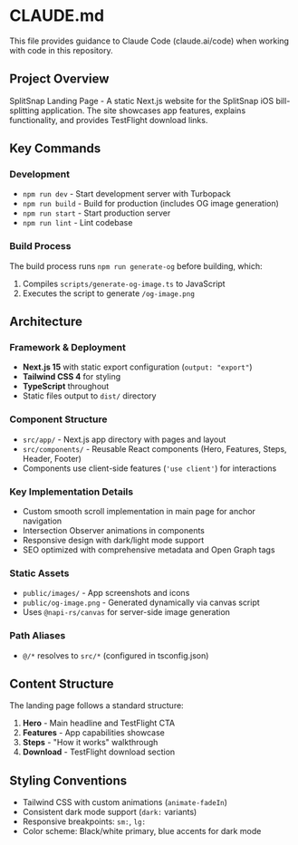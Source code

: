 # CLAUDE.md

This file provides guidance to Claude Code (claude.ai/code) when working with code in this repository.

## Project Overview

SplitSnap Landing Page - A static Next.js website for the SplitSnap iOS bill-splitting application. The site showcases app features, explains functionality, and provides TestFlight download links.

## Key Commands

### Development
- `npm run dev` - Start development server with Turbopack
- `npm run build` - Build for production (includes OG image generation)
- `npm run start` - Start production server
- `npm run lint` - Lint codebase

### Build Process
The build process runs `npm run generate-og` before building, which:
1. Compiles `scripts/generate-og-image.ts` to JavaScript
2. Executes the script to generate `/og-image.png`

## Architecture

### Framework & Deployment
- **Next.js 15** with static export configuration (`output: "export"`)
- **Tailwind CSS 4** for styling
- **TypeScript** throughout
- Static files output to `dist/` directory

### Component Structure
- `src/app/` - Next.js app directory with pages and layout
- `src/components/` - Reusable React components (Hero, Features, Steps, Header, Footer)
- Components use client-side features (`'use client'`) for interactions

### Key Implementation Details
- Custom smooth scroll implementation in main page for anchor navigation
- Intersection Observer animations in components
- Responsive design with dark/light mode support
- SEO optimized with comprehensive metadata and Open Graph tags

### Static Assets
- `public/images/` - App screenshots and icons
- `public/og-image.png` - Generated dynamically via canvas script
- Uses `@napi-rs/canvas` for server-side image generation

### Path Aliases
- `@/*` resolves to `src/*` (configured in tsconfig.json)

## Content Structure

The landing page follows a standard structure:
1. **Hero** - Main headline and TestFlight CTA
2. **Features** - App capabilities showcase  
3. **Steps** - "How it works" walkthrough
4. **Download** - TestFlight download section

## Styling Conventions

- Tailwind CSS with custom animations (`animate-fadeIn`)
- Consistent dark mode support (`dark:` variants)
- Responsive breakpoints: `sm:`, `lg:`
- Color scheme: Black/white primary, blue accents for dark mode